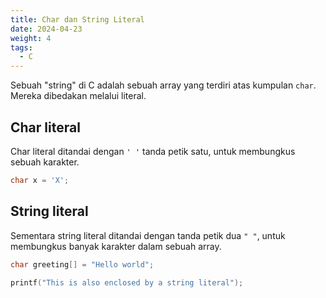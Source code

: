 ```yaml
---
title: Char dan String Literal
date: 2024-04-23
weight: 4
tags: 
  - C
---
```


Sebuah "string" di C adalah sebuah array yang terdiri atas kumpulan `char`. Mereka dibedakan melalui literal.

## Char literal

Char literal ditandai dengan `' '` tanda petik satu, untuk membungkus sebuah karakter.

```c
char x = 'X';
```

## String literal

Sementara string literal ditandai dengan tanda petik dua `" "`, untuk membungkus banyak karakter dalam sebuah array.

```c
char greeting[] = "Hello world";

printf("This is also enclosed by a string literal");
```